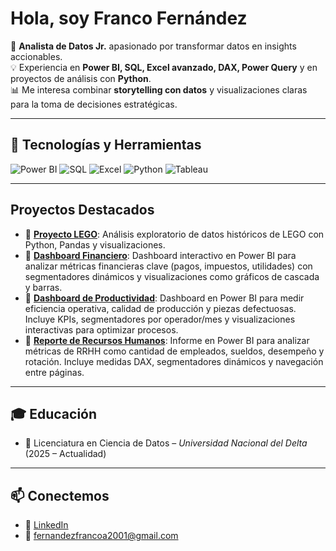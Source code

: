 # Hola, soy Franco Fernández

🎯 **Analista de Datos Jr.** apasionado por transformar datos en insights accionables.  
💡 Experiencia en **Power BI, SQL, Excel avanzado, DAX, Power Query** y en proyectos de análisis con **Python**.  
📊 Me interesa combinar **storytelling con datos** y visualizaciones claras para la toma de decisiones estratégicas.  

---

## 🚀 Tecnologías y Herramientas
![Power BI](https://img.shields.io/badge/PowerBI-F2C811?style=flat&logo=powerbi&logoColor=black)
![SQL](https://img.shields.io/badge/SQL-336791?style=flat&logo=postgresql&logoColor=white)
![Excel](https://img.shields.io/badge/Excel-217346?style=flat&logo=microsoft-excel&logoColor=white)
![Python](https://img.shields.io/badge/Python-3776AB?style=flat&logo=python&logoColor=white)
![Tableau](https://img.shields.io/badge/Tableau-E97627?style=flat&logo=tableau&logoColor=white)

---

## Proyectos Destacados

- 🔹 [**Proyecto LEGO**](https://github.com/francoferdata/Proyecto_Lego): Análisis exploratorio de datos históricos de LEGO con Python, Pandas y visualizaciones.  
- 🔹 [**Dashboard Financiero**](https://github.com/francoferdata/Dashboard_Financiero): Dashboard interactivo en Power BI para analizar métricas financieras clave (pagos, impuestos, utilidades) con segmentadores dinámicos y visualizaciones como gráficos de cascada y barras.  
- 🔹 [**Dashboard de Productividad**](https://github.com/francoferdata/Dashboard_Productividad): Dashboard en Power BI para medir eficiencia operativa, calidad de producción y piezas defectuosas. Incluye KPIs, segmentadores por operador/mes y visualizaciones interactivas para optimizar procesos.  
- 🔹 [**Reporte de Recursos Humanos**](https://github.com/francoferdata/Reporte_RRHH): Informe en Power BI para analizar métricas de RRHH como cantidad de empleados, sueldos, desempeño y rotación. Incluye medidas DAX, segmentadores dinámicos y navegación entre páginas. 

---

## 🎓 Educación
- 📘 Licenciatura en Ciencia de Datos – *Universidad Nacional del Delta* (2025 – Actualidad)  

---

## 📫 Conectemos
- 💼 [LinkedIn](https://www.linkedin.com/in/franco-agustin-fernandez/)  
- 📧 fernandezfrancoa2001@gmail.com
